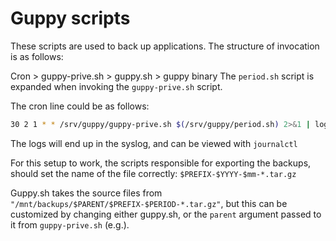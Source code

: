 # Guppy scripts
These scripts are used to back up applications.
The structure of invocation is as follows:

Cron > guppy-prive.sh > guppy.sh > guppy binary
The `period.sh` script is expanded when invoking the `guppy-prive.sh` script.

The cron line could be as follows:
```bash
30 2 1 * * /srv/guppy/guppy-prive.sh $(/srv/guppy/period.sh) 2>&1 | logger -t guppy-prive
```
The logs will end up in the syslog, and can be viewed with `journalctl`

For this setup to work, the scripts responsible for exporting the backups, should set the name of the file correctly: `$PREFIX-$YYYY-$mm-*.tar.gz`

Guppy.sh takes the source files from `"/mnt/backups/$PARENT/$PREFIX-$PERIOD-*.tar.gz"`, but this can be customized by changing either guppy.sh, or the `parent` argument passed to it from `guppy-prive.sh` (e.g.).